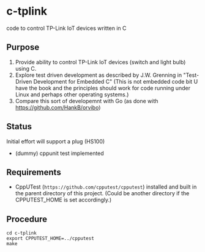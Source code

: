 # c-tplink
code to control TP-Link IoT devices written in C

## Purpose

1) Provide ability to control TP-Link IoT devices (switch and light bulb) using C.
2) Explore test driven development as described by J.W. Grenning in "Test-Driven Development for Embedded C" (This is not embedded code bit U have the book and the principles should work for code running under Linux and perhaps other operating systems.)
3) Compare this sort of developemnt with Go (as done with https://github.com/HankB/orvibo)

## Status
Initial effort will support a plug (HS100)
* (dummy) cppunit test implemented

## Requirements

* CppUTest (`https://github.com/cpputest/cpputest`) installed
  and built in the parent directory of this project. (Could be another
  directory if the CPPUTEST_HOME is set accordingly.)


## Procedure

``` run
cd c-tplink
export CPPUTEST_HOME=../cpputest
make
```